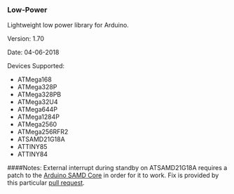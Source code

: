 ### Low-Power
Lightweight low power library for Arduino.

Version: 1.70

Date: 04-06-2018

Devices Supported:
* ATMega168
* ATMega328P
* ATMega328PB
* ATMega32U4
* ATMega644P
* ATMega1284P
* ATMega2560
* ATMega256RFR2
* ATSAMD21G18A
* ATTINY85
* ATTINY84

####Notes:
External interrupt during standby on ATSAMD21G18A requires a patch to the <a href="https://github.com/arduino/ArduinoCore-samd">Arduino SAMD Core</a> in order for it to work. Fix is provided by this particular <a href="https://github.com/arduino/ArduinoCore-samd/pull/90">pull request</a>.
